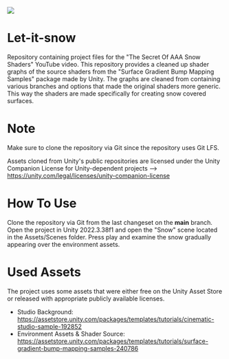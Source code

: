 ![](GitHub%20Images/ReadMe_Image.png)
# Let-it-snow
Repository containing project files for the "The Secret Of AAA Snow Shaders" YouTube video.
This repository provides a cleaned up shader graphs of the source shaders from the "Surface Gradient Bump Mapping Samples" package made by Unity.
The graphs are cleaned from containing various branches and options that made the original shaders more generic. This way the shaders are made specifically for creating snow covered surfaces.

# Note
Make sure to clone the repository via Git since the repository uses Git LFS.

Assets cloned from Unity's public repositories are licensed under the Unity Companion License for Unity-dependent projects --> https://unity.com/legal/licenses/unity-companion-license

# How To Use
Clone the repository via Git from the last changeset on the <b>main</b> branch.
Open the project in Unity 2022.3.38f1 and open the "Snow" scene located in the Assets/Scenes folder.
Press play and examine the snow gradually appearing over the environment assets.

# Used Assets
The project uses some assets that were either free on the Unity Asset Store or released with appropriate publicly available licenses.
- Studio Background: https://assetstore.unity.com/packages/templates/tutorials/cinematic-studio-sample-192852
- Environment Assets & Shader Source: https://assetstore.unity.com/packages/templates/tutorials/surface-gradient-bump-mapping-samples-240786
